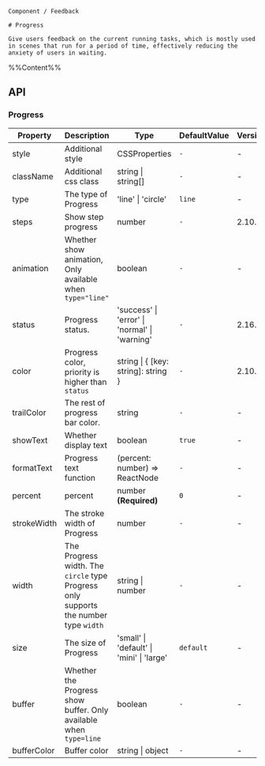 `````
Component / Feedback

# Progress

Give users feedback on the current running tasks, which is mostly used in scenes that run for a period of time, effectively reducing the anxiety of users in waiting.
`````

%%Content%%

## API

### Progress

|Property|Description|Type|DefaultValue|Version|
|---|---|---|---|---|
|style|Additional style|CSSProperties |`-`|-|
|className|Additional css class|string \| string[] |`-`|-|
|type|The type of Progress|'line' \| 'circle' |`line`|-|
|steps|Show step progress|number |`-`|2.10.0|
|animation|Whether show animation, Only available when `type="line"`|boolean |`-`|-|
|status|Progress status.|'success' \| 'error' \| 'normal' \| 'warning' |`-`|2.16.0|
|color|Progress color, priority is higher than `status`|string \| { [key: string]: string } |`-`|2.10.0|
|trailColor|The rest of progress bar color.|string |`-`|-|
|showText|Whether display text|boolean |`true`|-|
|formatText|Progress text function|(percent: number) => ReactNode |`-`|-|
|percent|percent|number  **(Required)**|`0`|-|
|strokeWidth|The stroke width of Progress|number |`-`|-|
|width|The Progress width. The `circle` type Progress only supports the number type `width`|string \| number |`-`|-|
|size|The size of Progress|'small' \| 'default' \| 'mini' \| 'large' |`default`|-|
|buffer|Whether the Progress show buffer. Only available when `type=line`|boolean |`-`|-|
|bufferColor|Buffer color|string \| object |`-`|-|
